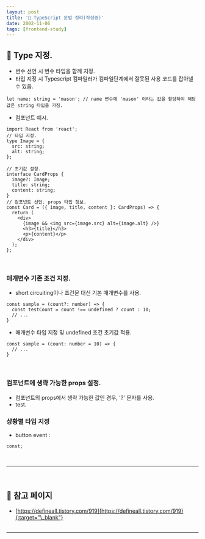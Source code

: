 ```yaml
---
layout: post
title: '🧮 TypeScript 문법 정리(작성중)'
date: 2002-11-06
tags: [frontend-study]
---
```


## 🐛 Type 지정.

- 변수 선언 시 변수 타입을 함께 지정.
- 타입 지정 시 Typescript 컴파일러가 컴파일단계에서 잘못된 사용 코드를 잡아낼 수 있음.

```tsx
let name: string = 'mason'; // name 변수에 'mason' 이라는 값을 할당하여 해당 값은 string 타입을 가짐.
```

- 컴포넌트 예시.

```tsx
import React from 'react';
// 타입 지정.
type Image = {
  src: string;
  alt: string;
};

// 초기값 설정.
interface CardProps {
  image?: Image;
  title: string;
  content: string;
}
// 컴포넌트 선언. props 타입 정보.
const Card = ({ image, title, content }: CardProps) => {
  return (
    <div>
      {image && <img src={image.src} alt={image.alt} />}
      <h3>{title}</h3>
      <p>{content}</p>
    </div>
  );
};
```

<br/>

### 매개변수 기존 조건 지정.

- short circuiting이나 조건문 대신 기본 매개변수를 사용.

```
const sample = (count?: number) => {
  const testCount = count !== undefined ? count : 10;
  // ...
}
```

- 매개변수 타입 지정 및 undefined 조건 초기값 적용.

```
const sample = (count: number = 10) => {
  // ...
}
```

<br/>

### 컴포넌트에 생략 가능한 props 설정.

- 컴포넌트의 props에서 생략 가능한 값인 경우, '?' 문자를 사용.
- test.

### 상황별 타입 지정

- button event :

```tsx
const;
```

<br/>

---

<br/>

## 🎫 참고 페이지

- [https://defineall.tistory.com/919](https://defineall.tistory.com/919){:target="\_blank"}
  <br/><br/>

---
